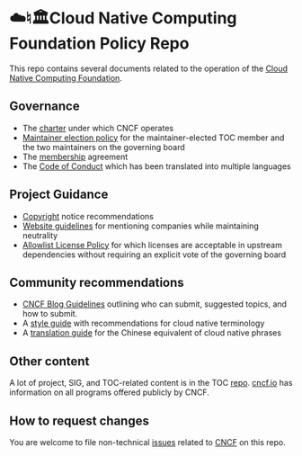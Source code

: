 # ☁️♮🏛Cloud Native Computing Foundation Policy Repo

This repo contains several documents related to the operation of the [Cloud Native Computing Foundation](https://cncf.io).

## Governance

* The [charter](charter.md) under which CNCF operates
* [Maintainer election policy](maintainers-election-policy.md) for the maintainer-elected TOC member and the two maintainers on the governing board
* The [membership](cncf-membership-agreement.pdf) agreement
* The [Code of Conduct](code-of-conduct.md) which has been translated into multiple languages

## Project Guidance

* [Copyright](copyright-notices.md) notice recommendations
* [Website guidelines](website-guidelines.md) for mentioning companies while maintaining neutrality
* [Allowlist License Policy](allowed-third-party-license-policy.md) for which licenses are acceptable in upstream dependencies without requiring an explicit vote of the governing board

## Community recommendations

* [CNCF Blog Guidelines](blog-guidelines.md) outlining who can submit, suggested topics, and how to submit. 
* A [style guide](style-guide.md) with recommendations for cloud native terminology
* A [translation guide](translation.md) for the Chinese equivalent of cloud native phrases

## Other content

A lot of project, SIG, and TOC-related content is in the TOC [repo](https://github.com/cncf/toc#cncf-technical-oversight-committee-toc). [cncf.io](https://cncf.io) has information on all programs offered publicly by CNCF.

## How to request changes

You are welcome to file non-technical [issues](https://github.com/cncf/foundation/issues/new) related to [CNCF](https://cncf.io) on this repo.

